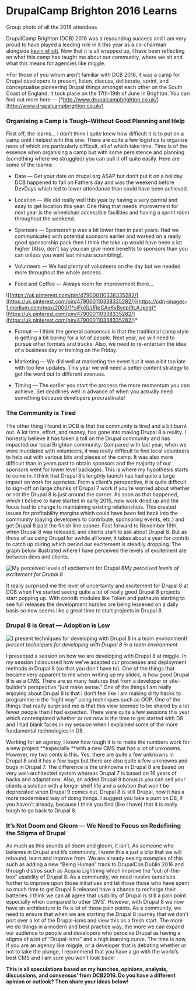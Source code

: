 
# DrupalCamp Brighton 2016 Learns

Group photo of all the 2016 attendees

DrupalCamp Brighton (DCB) 2016 was a resounding success and I am very proud to have played a leading role in it this year as a co-chairman alongside [kevin elliott](undefined). Now that it is all wrapped up, I have been reflecting on what this camp has taught me about our community, where we sit and what this means for agencies like miggle.

*For those of you whom aren’t familiar with DCB 2016, it was a camp for Drupal developers to present, listen, discuss, deliberate, sprint, and conceptualise pioneering Drupal things amongst each other on the South Coast of England. It took place on the 17th-19th of June in Brighton. You can find out more here — [*http://www.drupalcampbrighton.co.uk/](http://www.drupalcampbrighton.co.uk/)

### Organising a Camp is Tough–Without Good Planning and Help

First off, the learns… I don’t think I quite knew how difficult it is to put on a camp until I helped with this one. There are quite a few logistics to organise none of which are particularly difficult, all of which take time. Time is of the essence when organising a camp but with some persistence and planning (something where we struggled) you can pull it off quite easily. Here are some of the learns:

* Date — Get your date on drupal.org ASAP but don’t put it on a holiday. DCB happened to fall on Fathers day and was the weekend before DevDays which led to lower attendance than could have been achieved.

* Location — We did really well this year by having a very central and easy to get location this year. One thing that needs improvement for next year is the wheelchair accessible facilities and having a sprint room throughout the weekend.

* Sponsors — Sponsorship was a bit lower than in past years. Had we communicated with potential sponsors earlier and worked on a really good sponsorship pack then I think the take up would have been a lot higher (Also, don’t say you can give more benefits to sponsors than you can unless you want last minute scrambling).

* Volunteers — We had plenty of volunteers on the day but we needed more throughout the whole process.

* Food and Coffee — Always room for improvement there…

![[https://uk.pinterest.com/pin/479000110338335282/](https://uk.pinterest.com/pin/479000110338335282/)](https://cdn-images-1.medium.com/max/2000/1*sIFgXLURpCAxKyBvepI9LA.jpeg)*[https://uk.pinterest.com/pin/479000110338335282/](https://uk.pinterest.com/pin/479000110338335282/)*

* Format — I think the general consensus is that the traditional camp style is getting a bit boring for a lot of people. Next year, we will need to pursue other formats and tracks. Also, we need to re-entertain the idea of a business day or training on the Friday.

* Marketing — We did well at marketing the event but it was a bit too late with too few updates. This year we will need a better content strategy to get the word out to different avenues.

* Timing — The earlier you start the process the more momentum you can achieve. Set deadlines well in advance of when you actually need something because developers procrastinate!

### The Community is Tired

The other thing I found in DCB is that the community is tired and a bit burnt out. A lot time, effort, and money, has gone into making Drupal 8 a reality. I honestly believe it has taken a toll on the Drupal community and has impacted our local Brighton community. Compared with last year, when we were inundated with volunteers, it was really difficult to find local volunteers to help out with various bits and pieces of the camp. It was also more difficult than in years past to obtain sponsors and the majority of our sponsors went for lower level packages. This is where my hypothesis starts to come in. I think that Drupal 8’s lengthly launch has had quite a large impact on work for agencies. From a client’s perspective, it is quite difficult to sign-off on large chunks of Drupal 7 work if you’re worried about whether or not the Drupal 8 is just around the corner. As soon as that happened, which I believe to have started in early 2015, new work dried up and the focus had to change to maintaining existing relationships. This created issues for profitability margins which could have been fed back into the community (paying developers to contribute, sponsoring events, etc.) and get Drupal 8 past the finish line sooner. Fast forward to November 19th, when Drupal 8 was released, and clients start to ask about Drupal 8. But as those of us using Drupal for awhile all know, it takes about a year for contrib to catch up during which period our excitement is steadily dropping. The graph below illustrated where I have perceived the levels of excitement are between devs and clients.

![My perceived levels of excitement for Drupal 8](https://cdn-images-1.medium.com/max/4894/1*rvGqjz5jGZmZxFNdwn3XvQ.png)*My perceived levels of excitement for Drupal 8*

It really surprised me the level of uncertainty and excitement for Drupal 8 at DCB when I’ve started seeing quite a lot of really good Drupal 8 projects start popping up. With contrib modules like Token and pathauto starting to see full releases the development hurdles are being lessened on a daily basis so now seems like a great time to start projects in Drupal 8.

### Drupal 8 is Great — Adoption is Low

![I present techniques for developing with Drupal 8 in a team environment](https://cdn-images-1.medium.com/max/3622/1*1tDjxBPcoCyIa2cyAGp1uw.jpeg)*I present techniques for developing with Drupal 8 in a team environment*

I presented a session on how we are developing with Drupal 8 at miggle. In my session I discussed how we’ve adapted our processes and deployment methods in Drupal 8 (so that you don’t have to). One of the things that became very apparent to me when writing up my slides, is how good Drupal 8 is as a CMS. There are so many features that from a developer or site-builder’s perspective “just make sense.” One of the things I am really enjoying about Drupal 8 is that I don’t feel like I am making dirty hacks to programme in the “right way” using techniques such as OOP. One of the things that really surprised me is that this view seemed to be shared by a lot fewer people than I had expected. There were quite a few sessions this year which contemplated whether or not now is the time to get started with D8 and I had blank faces in my session when I explained some of the more fundamental technologies in D8.

Working for an agency, I know how tough it is to make the numbers work for a new project **especially **with a new CMS that has a lot of unknowns. However, my two cents is this. Yes, there are quite a few unknowns in Drupal 8 and it has a few bugs but there are also quite a few unknowns and bugs in Drupal 7. The difference is the unknowns in Drupal 8 are based on very well-architected system whereas Drupal 7 is based on 16 years of hacks and adaptations. Also, an added Drupal 8 bonus is you can sell your clients a solution with a longer shelf life and a solution that won’t be deprecated when Drupal 9 comes out. Drupal 8 is still Drupal, now it has a more modernised way of doing things. I suggest you take a punt on D8, if you haven’t already, because I think you find (like I have) that it is really tough to go back to Drupal 8.

### It’s Not Doom and Gloom — We Need to Focus on Redefining the Stigma of Drupal

As much as this sounds all doom and gloom, it isn’t. As someone who believes in Drupal and it’s community, I know this a just a blip that we will rebound, learn and improve from. We are already seeing examples of this such as adding a new “Being Human” track to DrupalCon Dublin 2016 and through distros such as Acquia Lightning which improve the “out-of-the-box” usability of Drupal 8. As a community, we need involve ourselves further to improve upon those initiatives and let those those who have spent so much time to get Drupal 8 released have a chance to recharge their batteries. I think we can all agree that usability of Drupal is still a pain point especially when compared to other CMS’. However, with Drupal 8 we now have an architecture to fix a lot of those pain points. As a community, we need to ensure that when we are starting the Drupal 8 journey that we don’t port over a lot of the Drupal-isms and view this as a fresh start. The more we do things in a modern and best practice way, the more we can expand our audience to people and developers who perceive Drupal as having a stigma of a lot of “Drupal-isms” and a high learning curve. The time is now, if you are an agency like miggle, or a developer that is debating whether or not to take the plunge, I recommend that you have a go with the world’s best CMS and I am sure you won’t look back!

**This is all speculations based on my hunches, opinions, analysis, discussions, and consensus’ from DCB2016. Do you have a different opinion or outlook? Then share your ideas below!**
